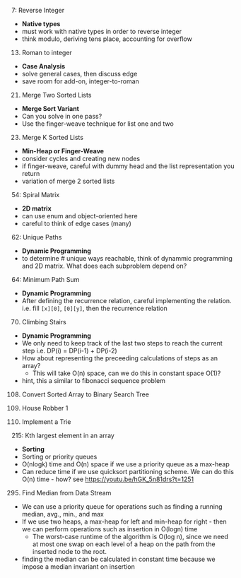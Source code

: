 7: Reverse Integer

- **Native types**
- must work with native types in order to reverse integer
- think modulo, deriving tens place, accounting for overflow

13. Roman to integer

- **Case Analysis**
- solve general cases, then discuss edge
- save room for add-on, integer-to-roman

21. Merge Two Sorted Lists

- **Merge Sort Variant**
- Can you solve in one pass?
- Use the finger-weave technique for list one and two

23. Merge K Sorted Lists

- **Min-Heap or Finger-Weave**
- consider cycles and creating new nodes
- if finger-weave, careful with dummy head and the list representation you return
- variation of merge 2 sorted lists

54: Spiral Matrix

- **2D matrix**
- can use enum and object-oriented here
- careful to think of edge cases (many)

62: Unique Paths

- **Dynamic Programming**
- to determine # unique ways reachable, think of dynammic programming and 2D matrix. What does each subproblem depend on?

64: Minimum Path Sum

- **Dynamic Programming**
- After defining the recurrence relation, careful implementing the relation. i.e. fill `[x][0]`, `[0][y]`, then the recurrence relation

70. Climbing Stairs

- **Dynamic Programming**
- We only need to keep track of the last two steps to reach the current step i.e. DP(i) = DP(i-1) + DP(i-2)
- How about representing the preceeding calculations of steps as an array?
  - This will take O(n) space, can we do this in constant space O(1)?
- hint, this a similar to fibonacci sequence problem

108. Convert Sorted Array to Binary Search Tree

109. House Robber 1

110. Implement a Trie

215: Kth largest element in an array

- **Sorting**
- Sorting or priority queues
- O(nlogk) time and O(n) space if we use a priority queue as a max-heap
- Can reduce time if we use quicksort partitioning scheme. We can do this O(n) time - how? see https://youtu.be/hGK_5n81drs?t=1251

295. Find Median from Data Stream

- We can use a priority queue for operations such as finding a running median, avg., min., and max
- If we use two heaps, a max-heap for left and min-heap for right - then we can perform operations such as insertion in O(logn) time
  - The worst-case runtime of the algorithm is O(log n), since we need at most one swap on each level of a heap on the path from the inserted node to the root.
- finding the median can be calculated in constant time because we impose a median invariant on insertion
